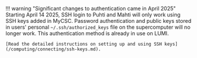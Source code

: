 !!! warning "Significant changes to authentication came in April 2025"
    Starting April 14 2025, SSH login to Puhti and Mahti will only work using
    SSH keys added in MyCSC. Password authentication and public keys stored in
    users' personal `~/.ssh/authorized_keys` file on the supercomputer will no
    longer work. This authentication method is already in use on LUMI.

    [Read the detailed instructions on setting up and using SSH keys](/computing/connecting/ssh-keys.md).
